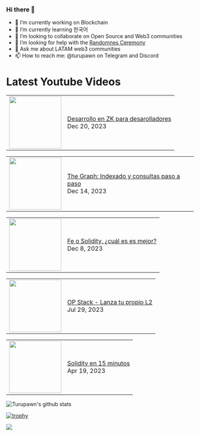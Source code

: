 ### Hi there 👋

- 🔭 I’m currently working on Blockchain
- 🌱 I’m currently learning 한국어
- 👯 I’m looking to collaborate on Open Source and Web3 communities
- 🤔 I’m looking for help with the [Randomnes Ceremony](https://github.com/Turupawn/RandomnessCeremony)
- 💬 Ask me about LATAM web3 communities
- 📫 How to reach me: @turupawn on Telegram and Discord

# Latest Youtube Videos

<!-- BLOG-POST-LIST:START --><table><tr><td><a href="https://www.youtube.com/watch?v=_FaE6NY7GdU"><img width="140px" src="https://i.ytimg.com/vi/_FaE6NY7GdU/mqdefault.jpg"></a></td>
<td><a href="https://www.youtube.com/watch?v=_FaE6NY7GdU">Desarrollo en ZK para desarolladores</a><br/>Dec 20, 2023</td></tr></table>
<table><tr><td><a href="https://www.youtube.com/watch?v=RIbf52hK44I"><img width="140px" src="https://i.ytimg.com/vi/RIbf52hK44I/mqdefault.jpg"></a></td>
<td><a href="https://www.youtube.com/watch?v=RIbf52hK44I">The Graph: Indexado y consultas paso a paso</a><br/>Dec 14, 2023</td></tr></table>
<table><tr><td><a href="https://www.youtube.com/watch?v=_ODiAW8mq3o"><img width="140px" src="https://i.ytimg.com/vi/_ODiAW8mq3o/mqdefault.jpg"></a></td>
<td><a href="https://www.youtube.com/watch?v=_ODiAW8mq3o">Fe o Solidity, ¿cuál es es mejor?</a><br/>Dec 8, 2023</td></tr></table>
<table><tr><td><a href="https://www.youtube.com/watch?v=yZe8T1AvIfM"><img width="140px" src="https://i.ytimg.com/vi/yZe8T1AvIfM/mqdefault.jpg"></a></td>
<td><a href="https://www.youtube.com/watch?v=yZe8T1AvIfM">OP Stack - Lanza tu propio L2</a><br/>Jul 29, 2023</td></tr></table>
<table><tr><td><a href="https://www.youtube.com/watch?v=SAQ5Cvt_ePg"><img width="140px" src="https://i.ytimg.com/vi/SAQ5Cvt_ePg/mqdefault.jpg"></a></td>
<td><a href="https://www.youtube.com/watch?v=SAQ5Cvt_ePg">Solidity en 15 minutos</a><br/>Apr 19, 2023</td></tr></table>
<!-- BLOG-POST-LIST:END -->

<!-- YOUTUBE:START -->
<!-- YOUTUBE:END -->

![Turupawn's github stats](https://github-readme-stats.vercel.app/api?username=turupawn&show_icons=true)

[![trophy](https://github-profile-trophy.vercel.app/?username=Turupawn&theme=onedark)](https://github.com/ryo-ma/github-profile-trophy)

<a href="https://github.com/anuraghazra/github-readme-stats">
  <!-- Change the `github-readme-stats.anuraghazra1.vercel.app` to `github-readme-stats.vercel.app`  -->
  <img align="center" src="https://github-readme-stats.anuraghazra1.vercel.app/api/top-langs/?username=Turupawn&layout=compact&theme=radical" />
</a>

<!--
**Turupawn/Turupawn** is a ✨ _special_ ✨ repository because its `README.md` (this file) appears on your GitHub profile.

Here are some ideas to get you started:

- 🔭 I’m currently working on ...
- 🌱 I’m currently learning ...
- 👯 I’m looking to collaborate on ...
- 🤔 I’m looking for help with ...
- 💬 Ask me about ...
- 📫 How to reach me: ...
- 😄 Pronouns: ...
- ⚡ Fun fact: ...
-->
